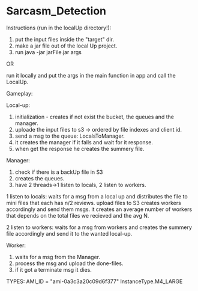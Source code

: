 # Sarcasm_Detection
Instructions (run in the localUp directory!):

1. put the input files inside the "target" dir.
2. make a jar file out of the local Up project.
3. run java -jar jarFile.jar args

OR

run it locally and put the args in the main function in app and call the LocalUp.

Gameplay:

Local-up:
1. initialization - creates if not exist the bucket, the queues and the manager.
2. uploade the input files to s3 -> ordered by file indexes and client id.
3. send a msg to the queue: LocalsToManager.
4. it creates the manager if it falls and wait for it response.
5. when get the response he creates the summery file.

Manager:
1. check if there is a backUp file in S3
2. creates the queues.
3. have 2 threads->1 listen to locals, 2 listen to workers.

1 listen to locals:
waits for a msg from a local up 
and distributes the file to mini files that each has n/2 reviews.
upload files to S3 creates workers accordingly and send them msgs.
it creates an average number of workers that depends on the total 
files we recieved and the avg N.

2 listen to workers:
waits for a msg from workers and creates the summery file accordingly and send
it to the wanted local-up.

Worker:
1. waits for a msg from the Manager.
2. process the msg and upload the done-files.
3. if it got a terminate msg it dies.

TYPES:
AMI_ID = "ami-0a3c3a20c09d6f377"
InstanceType.M4_LARGE
